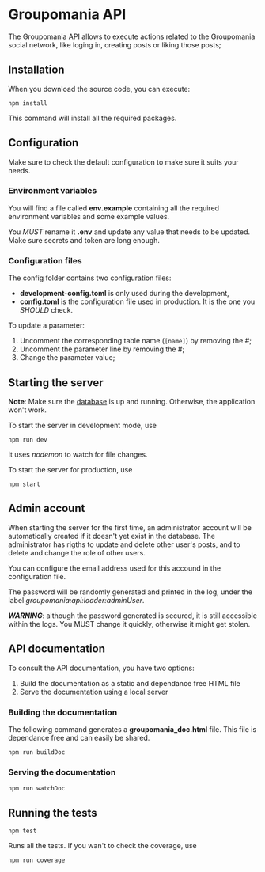# Groupomania API

The Groupomania API allows to execute actions related to the Groupomania social network, like loging in, creating posts or liking those posts;

## Installation

When you download the source code, you can execute:

```
npm install
```

This command will install all the required packages.

## Configuration

Make sure to check the default configuration to make sure it suits your needs.

### Environment variables

You will find a file called **env.example** containing all the required environment variables and some example values.

You _MUST_ rename it **.env** and update any value that needs to be updated. Make sure secrets and token are long enough.

### Configuration files

The config folder contains two configuration files:

-   **development-config.toml** is only used during the development,
-   **config.toml** is the configuration file used in production. It is the one you _SHOULD_ check.

To update a parameter:

1. Uncomment the corresponding table name (`[name]`) by removing the #;
2. Uncomment the parameter line by removing the #;
3. Change the parameter value;

## Starting the server

**Note**: Make sure the [database](../database/README.md) is up and running. Otherwise, the application won't work.

To start the server in development mode, use

```
npm run dev
```

It uses _nodemon_ to watch for file changes.

To start the server for production, use

```
npm start
```

## Admin account

When starting the server for the first time, an administrator account will be automatically created if it doesn't yet exist in the database. The administrator has rigths to update and delete other user's posts, and to delete and change the role of other users.

You can configure the email address used for this accound in the configuration file.

The password will be randomly generated and printed in the log, under the label _groupomania:api:loader:adminUser_.

**_WARNING_**: although the password generated is secured, it is still accessible within the logs. You MUST change it quickly, otherwise it might get stolen.

## API documentation

To consult the API documentation, you have two options:

1. Build the documentation as a static and dependance free HTML file
2. Serve the documentation using a local server

### Building the documentation

The following command generates a **groupomania_doc.html** file. This file is dependance free and can easily be shared.

```
npm run buildDoc
```

### Serving the documentation

```
npm run watchDoc
```

## Running the tests

```
npm test
```

Runs all the tests. If you wan't to check the coverage, use

```
npm run coverage
```
